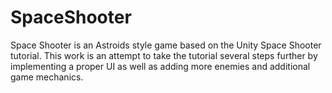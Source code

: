 # SpaceShooter
Space Shooter is an Astroids style game based on the Unity Space Shooter tutorial. This work is an attempt to take the tutorial several steps further by implementing a proper UI as well as adding more enemies and additional game mechanics.
